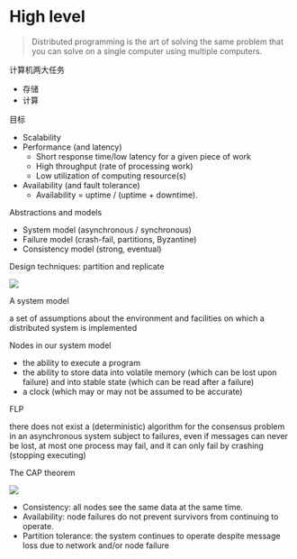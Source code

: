 # High level

> Distributed programming is the art of solving the same problem that you can solve on a single computer using multiple computers.


计算机两大任务

- 存储
- 计算


目标

- Scalability
- Performance (and latency)
  - Short response time/low latency for a given piece of work
  - High throughput (rate of processing work)
  - Low utilization of computing resource(s)
- Availability (and fault tolerance)
  - Availability = uptime / (uptime + downtime).
 

Abstractions and models

- System model (asynchronous / synchronous)
- Failure model (crash-fail, partitions, Byzantine)
- Consistency model (strong, eventual)

Design techniques: partition and replicate

![](http://book.mixu.net/distsys/images/part-repl.png)

A system model

a set of assumptions about the environment and facilities on which a distributed system is implemented

Nodes in our system model

- the ability to execute a program
- the ability to store data into volatile memory (which can be lost upon failure) and into stable state (which can be read after a failure)
- a clock (which may or may not be assumed to be accurate)

FLP

there does not exist a (deterministic) algorithm for the consensus problem in an asynchronous system subject to failures, even if messages can never be lost, at most one process may fail, and it can only fail by crashing (stopping executing)

The CAP theorem

![](http://book.mixu.net/distsys/images/CAP.png)

- Consistency: all nodes see the same data at the same time.
- Availability: node failures do not prevent survivors from continuing to operate.
- Partition tolerance: the system continues to operate despite message loss due to network and/or node failure


